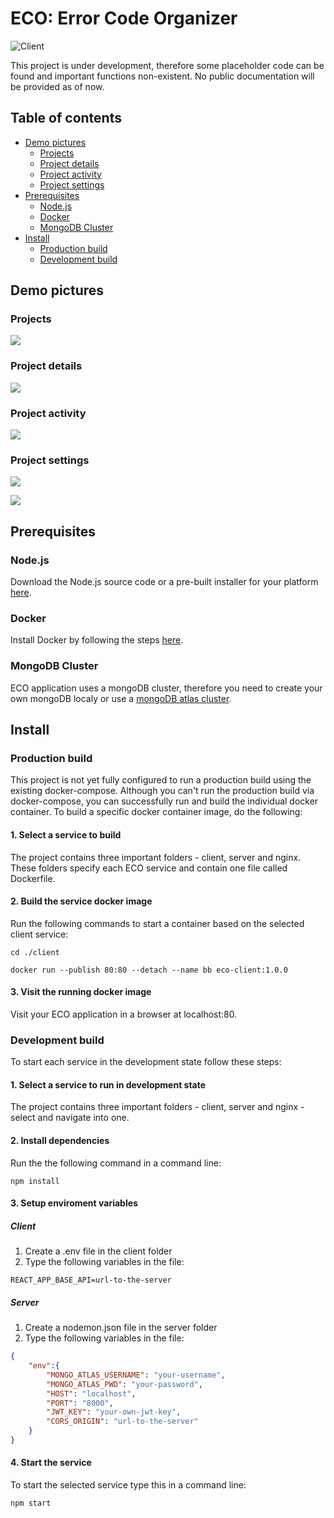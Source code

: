# ECO: Error Code Organizer
![Client](https://github.com/EddieGustafsson/Error-Code-Organizer/workflows/Client/badge.svg)

This project is under development, therefore some placeholder code can be found and important functions non-existent.
No public documentation will be provided as of now.

## Table of contents
* [Demo pictures](#demo-pictures)
    * [Projects](#projects)
    * [Project details](#project-details)
    * [Project activity](#project-activity)
    * [Project settings](#project-settings)
* [Prerequisites](#prerequisites)
    * [Node.js](#node.js)
    * [Docker](#docker)
    * [MongoDB Cluster](#mongodb-cluster)
* [Install](#install)
    * [Production build](#production-build)
    * [Development build](#development-build)

## Demo pictures
### Projects
![](https://i.imgur.com/H7kLFd4.png)

### Project details
![](https://i.imgur.com/ImvoZUR.png)

### Project activity
![](https://i.imgur.com/fwtuiwE.png)

### Project settings
![](https://i.imgur.com/jhEnwd9.png)

![](https://i.imgur.com/p2u0glq.png)

## Prerequisites
### Node.js
Download the Node.js source code or a pre-built installer for your platform [here](https://nodejs.org/en/download/).

### Docker
Install Docker by following the steps [here](https://www.docker.com/get-started).

### MongoDB Cluster
ECO application uses a mongoDB cluster, therefore you need to create your own mongoDB localy or use a [mongoDB atlas cluster](https://www.mongodb.com/download-center).

## Install
### Production build
This project is not yet fully configured to run a production build using the existing docker-compose. Although you can't run the production build via docker-compose, you can successfully run and build the individual docker container. To build a specific docker container image, do the following:

#### 1. Select a service to build
The project contains three important folders - client, server and nginx. These folders specify each ECO service and contain one file called Dockerfile.

#### 2. Build the service docker image
Run the following commands to start a container based on the selected client service:

```cd ./client```

```docker run --publish 80:80 --detach --name bb eco-client:1.0.0```

#### 3. Visit the running docker image
Visit your ECO application in a browser at localhost:80.

### Development build
To start each service in the development state follow these steps:

#### 1. Select a service to run in development state
The project contains three important folders - client, server and nginx - select and navigate into one.

#### 2. Install dependencies
Run the the following command in a command line:

```npm install```

#### 3. Setup enviroment variables
##### Client
1. Create a .env file in the client folder
2. Type the following variables in the file:
```env
REACT_APP_BASE_API=url-to-the-server
```

##### Server
1. Create a nodemon.json file in the server folder
2. Type the following variables in the file:

```json
{
    "env":{
        "MONGO_ATLAS_USERNAME": "your-username",
        "MONGO_ATLAS_PWD": "your-password",
        "HOST": "localhost",
        "PORT": "8000",
        "JWT_KEY": "your-own-jwt-key",
        "CORS_ORIGIN": "url-to-the-server"
    }
}
```

#### 4. Start the service
To start the selected service type this in a command line:

```npm start```
